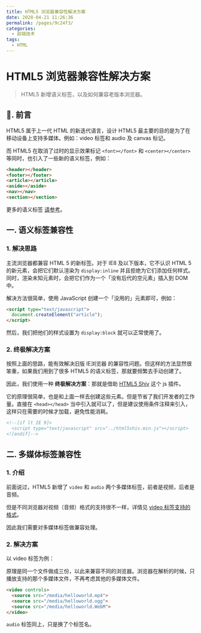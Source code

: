 ```yaml
---
title: HTML5 浏览器兼容性解决方案
date: 2020-04-21 11:26:36
permalink: /pages/9c24f3/
categories:
  - 前端技术
tags:
  - HTML
---
```


# HTML5 浏览器兼容性解决方案

> HTML5 新增语义标签，以及如何兼容老版本浏览器。

## 📖. 前言

HTML5 属于上一代 HTML 的新迭代语言，设计 HTML5 最主要的目的是为了在移动设备上支持多媒体。例如：video 标签和 audio 及 canvas 标记。

而 HTML5 在取消了过时的显示效果标记 `<font></font>` 和 `<center></center>` 等同时，也引入了一些新的语义标签，例如：

```html
<header></header>
<footer></footer>
<article></article>
<aside></aside>
<nav></nav>
<section></section>
```

更多的语义标签 [请参考](https://www.w3school.com.cn/html/html5_semantic_elements.asp)。

## 一. 语义标签兼容性

### 1. 解决思路

主流浏览器都兼容 HTML 5 的新标签。对于 IE8 及以下版本，它不认识 HTML 5 的新元素，会把它们默认渲染为 `display:inline` 并且拒绝为它们添加任何样式。同时，渲染未知元素时，会把它们作为一个「没有后代的空元素」插入到 DOM 中。

解决方法很简单，使用 JavaScript 创建一个「没用的」元素即可，例如：

```html
<script type="text/javascript">
  document.createElement("article");
</script>
```

然后，我们把他们的样式设置为 `display:block` 就可以正常使用了。

### 2. 终极解决方案

按照上面的思路，能有效解决旧版 IE浏览器 的兼容性问题。但这样的方法显然很笨重，如果我们用到了很多 HTML5 的语义标签，那就要频繁去手动创建了。

因此，我们使用一种 **终极解决方案**：那就是借助 [HTML5 Shiv](https://github.com/afarkas/html5shiv) 这个 js 插件。

它的原理很简单，也是和上面一样去创建这些元素。但是节省了我们开发者的工作量。直接在 `<head></head>` 当中引入就可以了，但是建议使用条件注释来引入，这样只在需要的时候才加载，避免性能消耗。

```html
<!--[if lt IE 9]>
  <script type="text/javascript" src="../html5shiv.min.js"></script>
<![endif]-->
```

## 二. 多媒体标签兼容性

### 1. 介绍

前面说过，HTML5 新增了 `video` 和 `audio` 两个多媒体标签，前者是视频，后者是音频。

但是不同浏览器对视频（音频）格式的支持很不一样，详情见 [video 标签支持的格式](https://www.w3school.com.cn/html/html_video.asp)。

因此我们需要对多媒体标签做兼容处理。

### 2. 解决方案

以 video 标签为例：

原理是同一个文件做成三份，以此来兼容不同的浏览器。浏览器在解析的时候，只播放支持的那个多媒体文件，不再考虑其他的多媒体文件。

```html
<video controls>
  <source src="/media/helloworld.mp4">
  <source src="/media/helloworld.ogg">
  <source src="/media/helloworld.WebM">
</video>
```

`audio` 标签同上，只是换了个标签名。
